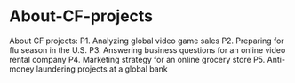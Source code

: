 # About-CF-projects
About CF projects:
P1. Analyzing global video game sales 
P2. Preparing for flu season in the U.S.
P3. Answering business questions for an online video rental company 
P4. Marketing strategy for an online grocery store 
P5. Anti-money laundering projects at a global bank 
